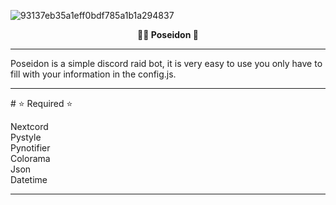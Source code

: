 ![93137eb35a1eff0bdf785a1b1a294837](https://user-images.githubusercontent.com/86504182/194375559-d0cb91b1-a3b9-4f76-afcc-cb3eaaa589d2.png)

<p align="center"><strong>
  🧜‍♂ Poseidon 🧜‍
</strong></p>

<hr>

Poseidon is a simple discord raid bot, it is very easy to use you only have to fill with your information in the config.js.

<hr>
# ⭐ Required ⭐ 

Nextcord <br>
Pystyle <br>
Pynotifier <br>
Colorama <br>
Json <br>
Datetime <br>
<hr>
